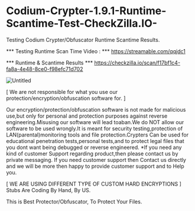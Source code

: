 # Codium-Crypter-1.9.1-Runtime-Scantime-Test-CheckZilla.IO-
Testing Codium Crypter/Obfuscator Runtime Scantime Results.


*** Testing Runtime Scan Time Video : ***
https://streamable.com/qqjdc1



*** Runtime & Scantime Results ***
https://checkzilla.io/scan/f17bf1c4-fa8a-4e48-8ce0-f98efc71d702


![Untitled](https://user-images.githubusercontent.com/86024483/187584723-82aab646-d0a9-423b-8c46-4f5fc8f10ab7.jpg)



[ We are not responsible for what you use our protection/encryption/obfuscation software for. ]

Our encryption/protection/obfuscation software is not made for malicious use,but only for personal and protection purposes against reverse engineering.Misusing our software will lead toaban.We do NOT allow our software to be used wrongly.It is meant for security testing,protection of LAN(parental)monitoring tools and file protection.Crypters Can be used for educational penetration tests,personal tests,and to protect legal files that you dont want being debugged or reverse engineered. *If you need any kind of customer Support regarding product,then please contact us by private messaging. If you need customer support then Contact us directly and we will be more then happy to provide customer support and to Help you.

[ WE ARE USING DIFFERENT TYPE OF CUSTOM HARD ENCRYPTIONS ] Stubs Are Coding By Hand, By US.

This is Best Protector/Obfuscator, To Protect Your Files.
